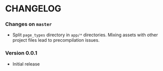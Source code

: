 # CHANGELOG

### Changes on `master`

- Split `page_types` directory in `app/*` directories. Mixing assets
  with other project files lead to precompilation issues.

### Version 0.0.1

- Initial release
